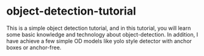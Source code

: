 # object-detection-tutorial
This is a simple object detection tutorial, and in this tutorial, you will learn some basic knowledge and technology about object-detection. In addition, I have achieve a few simple OD models like yolo style detector with anchor boxes or anchor-free.
